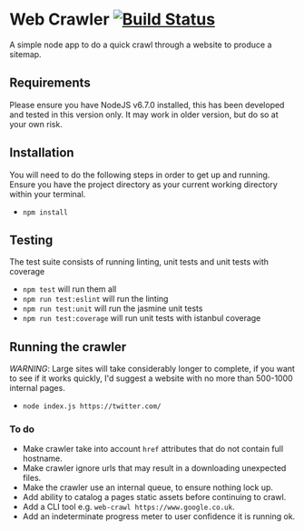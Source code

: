 # Web Crawler [![Build Status](https://travis-ci.org/apergy/web-crawler.svg?branch=master)](https://travis-ci.org/apergy/web-crawler)
A simple node app to do a quick crawl through a website to produce a sitemap.

## Requirements
Please ensure you have NodeJS v6.7.0 installed, this has been developed and
tested in this version only. It may work in older version, but do so at your
own risk.

## Installation
You will need to do the following steps in order to get up and running. Ensure you
have the project directory as your current working directory within your terminal.
- `npm install`

## Testing
The test suite consists of running linting, unit tests and unit tests with coverage
- `npm test` will run them all
- `npm run test:eslint` will run the linting
- `npm run test:unit` will run the jasmine unit tests
- `npm run test:coverage` will run unit tests with istanbul coverage

## Running the crawler
*WARNING*: Large sites will take considerably longer to complete, if you want to
see if it works quickly, I'd suggest a website with no more than 500-1000 internal pages.
- `node index.js https://twitter.com/`

### To do
- Make crawler take into account `href` attributes that do not contain full hostname.
- Make crawler ignore urls that may result in a downloading unexpected files.
- Make the crawler use an internal queue, to ensure nothing lock up.
- Add ability to catalog a pages static assets before continuing to crawl.
- Add a CLI tool e.g. `web-crawl https://www.google.co.uk`.
- Add an indeterminate progress meter to user confidence it is running ok.
